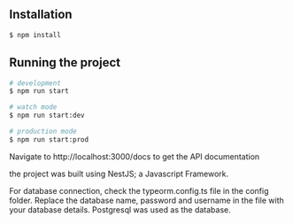 ## Installation

```bash
$ npm install
```

## Running the project

```bash
# development
$ npm run start

# watch mode
$ npm run start:dev

# production mode
$ npm run start:prod
```

Navigate to http://localhost:3000/docs to get the API documentation

the project was built using NestJS; a Javascript Framework.

For database connection, check the typeorm.config.ts file in the config folder.
Replace the database name, password and username in the file with your database details.
Postgresql was used as the database.
